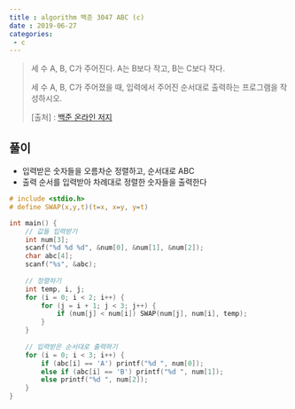 ```yaml
---
title : algorithm 백준 3047 ABC (c)
date : 2019-06-27
categories:
 - c
---
```






> 세 수 A, B, C가 주어진다. A는 B보다 작고, B는 C보다 작다.
>
> 세 수 A, B, C가 주어졌을 때, 입력에서 주어진 순서대로 출력하는 프로그램을 작성하시오.
>
> 
>
> [출처] : [백준 온라인 저지](<https://www.acmicpc.net/problem/3047>)



## 풀이

- 입력받은 숫자들을 오름차순 정렬하고, 순서대로 ABC
- 출력 순서를 입력받아 차례대로 정렬한 숫자들을 출력한다

```c
# include <stdio.h>
# define SWAP(x,y,t)(t=x, x=y, y=t)

int main() {
    // 값들 입력받기
	int num[3];
	scanf("%d %d %d", &num[0], &num[1], &num[2]);
	char abc[4];
	scanf("%s", &abc);
	
    // 정렬하기
	int temp, i, j;
	for (i = 0; i < 2; i++) {
		for (j = i + 1; j < 3; j++) {
			if (num[j] < num[i]) SWAP(num[j], num[i], temp);
		}
	}
	
    // 입력받은 순서대로 출력하기
	for (i = 0; i < 3; i++) {
		if (abc[i] == 'A') printf("%d ", num[0]);
		else if (abc[i] == 'B') printf("%d ", num[1]);
		else printf("%d ", num[2]);
	}
}


```

